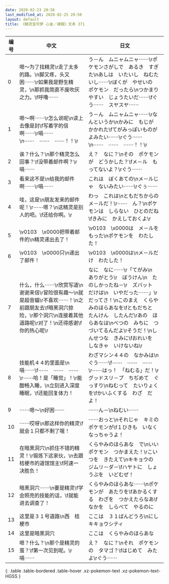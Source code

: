 ```yaml
---
date: 2020-02-23 20:56
last_modified_at: 2020-02-25 20:50
layout: default
title: 《精灵宝可梦 心金／魂银》文本 371
---
```

| 编号 | 中文 | 日文 |
| ---- | ---- | ---- |
| 0 | 嗯～为了找精灵\r走了太多的路。\n脚又疼，头又困⋯⋯\r如果我是野生精灵，\n那抓我简直不废吹灰之力。\f呼噜⋯⋯ | う－ん　ムニャムニャ⋯⋯\rポケモンさがしで　あるき　すぎた\nあしは　いたいし　ねむたいし⋯⋯\rぼくが　やせいの　ポケモン　だったら\nつかまりやすい　じょうたいだ⋯⋯\fぐう⋯⋯　スヤスヤ⋯⋯ |
| 1 | 嗯～啊⋯⋯\r怎么说呢\n读上去像是封\f写着字的信啊⋯⋯\r嗝⋯⋯\n⋯⋯　⋯⋯　⋯⋯！！\r | う－ん　ムニャムニャ⋯⋯\rなんというか\nかみに　もじが　かかれた\fてがみっぽいものが　よみたい⋯⋯\rぐう⋯⋯\n⋯⋯　⋯⋯　⋯⋯！！\r |
| 2 | 诶？什么？\n那个精灵怎么回事？\f没带着邮件啊？\r嗝⋯⋯ | え？　なに？\nその　ポケモンが　どうかした？\fメ－ル　もってないよ？\rぐう⋯⋯ |
| 3 | 看来这不是\n给我的邮件啊⋯⋯\r嗝⋯⋯ | これは　ぼくあての\nメ－ルじゃ　ないみたい⋯⋯\rぐぅ⋯⋯ |
| 4 | 哇，这是\n朋友发来的邮件呢！\r⋯⋯嗯？\n这精灵是别人的吧。\f还给你啊。\r | わっ　これは\nともだちからの　メ－ルだ！\r⋯⋯　ん？\nポケモンは　しらない　ひとのだね\fきみに　かえしておくよ\r |
| 5 | \v0103　\x0000把带着邮件的\n精灵递出去了！ | \v0103　\x0000は　メ－ルを　もった\nポケモンを　わたした！ |
| 6 | \v0103　\x0000只\n递出了邮件！ | \v0103　\x0000は\nメ－ルだけ　わたした！ |
| 7 | 什么，什么⋯⋯\r欣赏写道\n谢谢来信\r冒险很有趣～\n就是超音蝠\r不喜欢⋯⋯！\n之前跟朋友去\f暗黑洞穴掠险，\r那个洞穴\n连接着其他道路呢\r对了！\n还得感谢\f你的热心呢\r | なに　なに⋯⋯\r「てがみ\n　ありがとう\r　ぼうけん\n　たのしかったね－\r　ズバット　だけは\n　いやだった⋯⋯」\rだってさ！\nこのまえ　くらやみのほらあなを\fともだちと　たんけん　したんだ\rあの　ほらあなは\nべつの　みちに　つづいてるんだよ\rそうだ！\nしんせつな　きみに\fおれいを　しなきゃ　いけないね\r |
| 8 | 技能机４４的里面是\n嗝⋯⋯\f⋯⋯　⋯⋯　⋯⋯\r⋯⋯哈！是「睡觉」！\r能酣畅入睡，\n立刻进入深度睡眠，\f还能回复体力！ | わざマシン４４の　なかみは\nぐう⋯⋯\f⋯⋯　⋯⋯　⋯⋯\r⋯⋯はっ！　「ねむる」だ！\rグッドスリ－プ　ちぢめて　ぐっすり\nねむって　たいりょくを\fかいふくする　わざ　だよ！ |
| 9 | ⋯⋯嗯～\n好困⋯⋯ | ⋯⋯ん－\nねむい⋯⋯ |
| 10 | ⋯⋯哎呀\n那这样你的精灵\f就会１只都不剩了哦！ | ⋯⋯おっと\nそれじゃ　キミの　ポケモンが\f１ひきも　いなくなっちゃうよ！ |
| 11 | 在暗黑洞穴\n抓住不错的精灵！\r锻炼下这家伙，\n去跟桔梗市的道馆馆主\f阿速一决胜负！ | くらやみのほらあな　で\nいい　ポケモン　つかまえた！\rこいつを　きたえて\nキキョウの　ジムリ－ダ－\fハヤトに　しょうぶを　いどむぜ！ |
| 12 | 暗黑洞穴⋯⋯\n要是精灵\f学会照亮的技能的话，\f就能进去调查了！ | くらやみのほらあな⋯⋯\nポケモンが　あたりを\fあかるくする　わざを　つかえたらなあ\fなかを　しらべて　やるのに |
| 13 | 这里是３１号道路\n西　桔梗市 | ここは　３１ばんどうろ\nにし　キキョウシティ |
| 14 | 这里是暗黑洞穴 | ここは　くらやみのほらあな |
| 15 | 嗯？什么？\n那个是精灵的蛋？\f第一次见到呢。\r嗝⋯⋯ | え？　なに？\nそれ　ポケモンの　タマゴ？\fはじめて　みたよ\rぐう⋯⋯ |
{: .table .table-bordered .table-hover .xz-pokemon-text .xz-pokemon-text-HGSS }